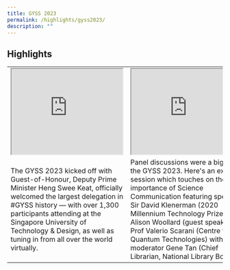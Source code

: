 ```yaml
---
title: GYSS 2023
permalink: /highlights/gyss2023/
description: ""
---
```

## **Highlights** ##



|  |  | 
| -------- | -------- | 
| <iframe allowfullscreen="yes" title="GYSS 2023 Opening Ceremony" src="https://www.youtube.com/embed/VP1N_-Cz9Xs" height="200" width="260"></iframe> | <iframe allowfullscreen="yes" title="Panel Discussion on Science Communication" src="https://www.youtube.com/embed/0o39J6CEOQ8" height="200" width="260"></iframe>
|The GYSS 2023 kicked off with Guest-of-Honour, Deputy Prime Minister Heng Swee Keat, officially welcomed the largest delegation in #GYSS history — with over 1,300 participants attending at the Singapore University of Technology &amp; Design, as well as tuning in from all over the world virtually. | Panel discussions were a big hit at the GYSS 2023. Here's an exciting session which touches on the importance of Science Communication featuring speakers Sir David Klenerman (2020 Millennium Technology Prize); Prof Alison Woollard (guest speaker); Prof Valerio Scarani (Centre for Quantum Technologies) with moderator Gene Tan (Chief Librarian, National Library Board)

